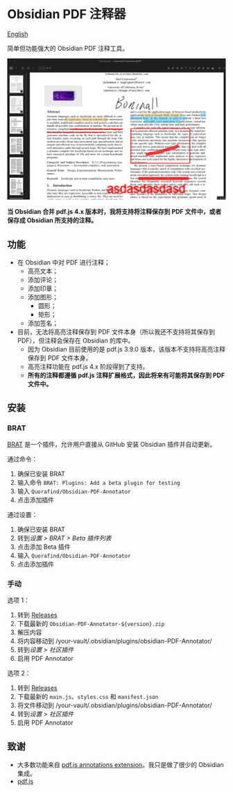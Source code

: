 # Obsidian PDF 注释器

[English](./README.md)

简单但功能强大的 Obsidian PDF 注释工具。

![screenshot](./media/screenshot.png)

**当 Obsidian 合并 pdf.js 4.x 版本时，我将支持将注释保存到 PDF 文件中，或者保存成 Obsidian 所支持的注释。**

## 功能

- 在 Obsidian 中对 PDF 进行注释；
	- 高亮文本；
	- 添加评论；
	- 添加印章；
	- 添加图形；
		- 圆形；
		- 矩形；
	- 添加签名；
- 目前，无法将高亮注释保存到 PDF 文件本身（所以我还不支持将其保存到 PDF），但注释会保存在 Obsidian 的库中。
	- 因为 Obsidian 目前使用的是 pdf.js 3.9.0 版本，该版本不支持将高亮注释保存到 PDF 文件本身。
	- 高亮注释功能在 pdf.js 4.x 阶段得到了支持。
	- **所有的注释都遵循 pdf.js 注释扩展格式，因此将来有可能将其保存到 PDF 文件中。**

## 安装

### BRAT

[BRAT](https://github.com/TfTHacker/obsidian42-brat) 是一个插件，允许用户直接从 GitHub 安装 Obsidian 插件并自动更新。

通过命令：

1. 确保已安装 BRAT
2. 输入命令 `BRAT: Plugins: Add a beta plugin for testing`
3. 输入 `Quorafind/Obsidian-PDF-Annotator`
4. 点击添加插件

通过设置：

1. 确保已安装 BRAT
2. 转到*设置 > BRAT > Beta 插件列表*
3. 点击添加 Beta 插件
4. 输入 `Quorafind/Obsidian-PDF-Annotator`
5. 点击添加插件

### 手动

选项 1：

1. 转到 [Releases](https://github.com/Quorafind/Obsidian-PDF-Annotator/releases)
2. 下载最新的 `Obsidian-PDF-Annotator-${version}.zip`
3. 解压内容
4. 将内容移动到 /your-vault/.obsidian/plugins/obsidian-PDF-Annotator/
5. 转到*设置 > 社区插件*
6. 启用 PDF Annotator

选项 2：

1. 转到 [Releases](https://github.com/Quorafind/Obsidian-PDF-Annotator/releases)
2. 下载最新的 `main.js`、`styles.css` 和 `manifest.json`
3. 将文件移动到 /your-vault/.obsidian/plugins/obsidian-PDF-Annotator/
5. 转到*设置 > 社区插件*
6. 启用 PDF Annotator

## 致谢

- 大多数功能来自 [pdf.js annotations extension](https://github.com/Laomai-codefee/pdfjs-annotation-extension)。我只是做了很少的 Obsidian 集成。
- [pdf.js](https://mozilla.github.io/pdf.js/)
